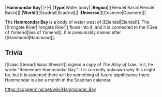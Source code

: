 |**Hammondar Bay**|
|-|-|
|**Type**|Water body|
|**Region**|[[Elendel Basin\|Elendel Basin]]|
|**World**|[[Scadrial\|Scadrial]]|
|**Universe**|[[Cosmere\|Cosmere]]|

The **Hammondar Bay** is a body of water west of [[Elendel\|Elendel]]. The [[Irongate River\|Irongate River]] flows into it, and it is connected to the [[Sea of Yomend\|Sea of Yomend]].
It is presumably named after [[Hammond\|Hammond]].

## Trivia
[[Isaac Stewart\|Isaac Stewart]] signed a copy of *The Alloy of Law*. In it, he wrote "Remember Hammondar Bay." It is currently unknown why this might be, but it is assumed there will be something of future significance there.
Hammondar is also a month in the Scadrian calendar.


https://coppermind.net/wiki/Hammondar_Bay
